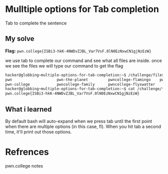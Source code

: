 # Mulltiple options for Tab completion
Tab to complete the sentence

## My solve
**Flag:** `pwn.college{ISBi3-hkK-4NWDvZJBL_Var7VsF.0lN0EzNxwCN1gjNzEzW}`

we use tab to complete our command and see what all files are inside. once we see the files we will type our command to get the flag

```bash
hacker@globbing~multiple-options-for-tab-completion:~$ /challenge/files/pwn
pwn                    pwn-the-planet         pwncollege-flamingo    pwncollege-hacking     
pwn-college            pwncollege-family      pwncollege-flyswatter
hacker@globbing~multiple-options-for-tab-completion:~$ cat /challenge/files/pwncollege-flag
pwn.college{ISBi3-hkK-4NWDvZJBL_Var7VsF.0lN0EzNxwCN1gjNzEzW}
```

## What i learned
By default bash will auto-expand  when we press tab  until the first point when there are multiple options (in this case, fl). When you hit tab a second time, it'll print out those options.

# Refrences
pwn.college notes